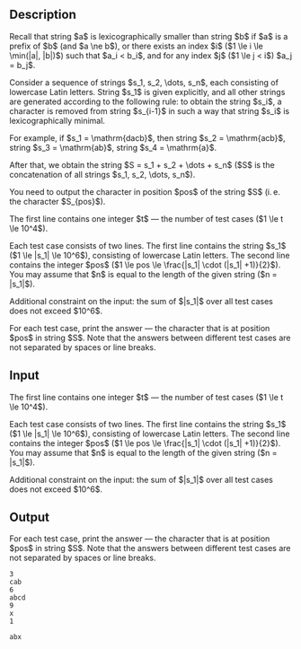 ## Description

<div><p>Recall that string $a$ is lexicographically smaller than string $b$ if $a$ is a prefix of $b$ (and $a \ne b$), or there exists an index $i$ ($1 \le i \le \min(|a|, |b|)$) such that $a_i &lt; b_i$, and for any index $j$ ($1 \le j &lt; i$) $a_j = b_j$.</p><p>Consider a sequence of strings $s_1, s_2, \dots, s_n$, each consisting of lowercase Latin letters. String $s_1$ is given explicitly, and all other strings are generated according to the following rule: to obtain the string $s_i$, a character is removed from string $s_{i-1}$ in such a way that string $s_i$ is lexicographically minimal.</p><p>For example, if $s_1 = \mathrm{dacb}$, then string $s_2 = \mathrm{acb}$, string $s_3 = \mathrm{ab}$, string $s_4 = \mathrm{a}$.</p><p>After that, we obtain the string $S = s_1 + s_2 + \dots + s_n$ ($S$ is the concatenation of all strings $s_1, s_2, \dots, s_n$).</p><p>You need to output the character in position $pos$ of the string $S$ (i. e. the character $S_{pos}$).</p></div><div class="input-specification"><p>The first line contains one integer $t$ — the number of test cases ($1 \le t \le 10^4$).</p><p>Each test case consists of two lines. The first line contains the string $s_1$ ($1 \le |s_1| \le 10^6$), consisting of lowercase Latin letters. The second line contains the integer $pos$ ($1 \le pos \le \frac{|s_1| \cdot (|s_1| +1)}{2}$). You may assume that $n$ is equal to the length of the given string ($n = |s_1|$).</p><p>Additional constraint on the input: the sum of $|s_1|$ over all test cases does not exceed $10^6$.</p></div><div class="output-specification"><p>For each test case, print the answer — the character that is at position $pos$ in string $S$. <span class="tex-font-style-bf">Note that the answers between different test cases are not separated by spaces or line breaks</span>.</p></div>

## Input

<p>The first line contains one integer $t$ — the number of test cases ($1 \le t \le 10^4$).</p><p>Each test case consists of two lines. The first line contains the string $s_1$ ($1 \le |s_1| \le 10^6$), consisting of lowercase Latin letters. The second line contains the integer $pos$ ($1 \le pos \le \frac{|s_1| \cdot (|s_1| +1)}{2}$). You may assume that $n$ is equal to the length of the given string ($n = |s_1|$).</p><p>Additional constraint on the input: the sum of $|s_1|$ over all test cases does not exceed $10^6$.</p>

## Output

<p>For each test case, print the answer — the character that is at position $pos$ in string $S$. <span class="tex-font-style-bf">Note that the answers between different test cases are not separated by spaces or line breaks</span>.</p>





```input1|2,3,6,7
3
cab
6
abcd
9
x
1
```




```output1
abx
```


